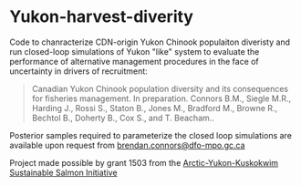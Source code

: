# Yukon-harvest-diverity
Code to chanracterize CDN-origin Yukon Chinook populaiton diveristy and run closed-loop simulations of Yukon "like" system to evaluate the performance of alternative management procedures in the face of uncertainty in drivers of recruitment:

>Canadian Yukon Chinook population diversity and its consequences for fisheries management. In preparation. Connors B.M., Siegle M.R., Harding J., Rossi S., Staton B., Jones M., Bradford M., Browne R., Bechtol B., Doherty B., Cox S., and T. Beacham..

Posterior samples required to parameterize the closed loop simulations are available upon request from brendan.connors@dfo-mpo.gc.ca 

Project made possible by grant 1503 from the [Arctic-Yukon-Kuskokwim Sustainable Salmon Initiative](https://www.aykssi.org/)
